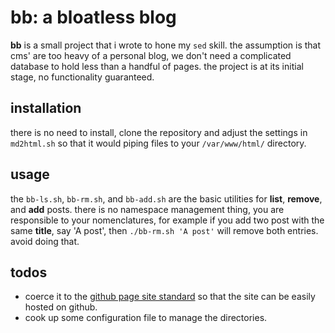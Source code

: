 # bb: a bloatless blog

**bb** is a small project that i wrote to hone my `sed` skill. the assumption is that cms' are too heavy of a personal blog, we don't need a complicated database to hold less than a handful of pages. the project is at its initial stage, no functionality guaranteed.

## installation

there is no need to install, clone the repository and adjust the settings in `md2html.sh` so that it would piping files to your `/var/www/html/` directory.

## usage

the `bb-ls.sh`, `bb-rm.sh`, and `bb-add.sh` are the basic utilities for **list**, **remove**, and **add** posts. there is no namespace management thing, you are responsible to your nomenclatures, for example if you add two post with the same **title**, say 'A post', then `./bb-rm.sh 'A post'` will remove both entries. avoid doing that.

## todos

- coerce it to the [github page site standard](https://docs.github.com/en/github/working-with-github-pages/about-github-pages) so that the site can be easily hosted on github.
- cook up some configuration file to manage the directories.
